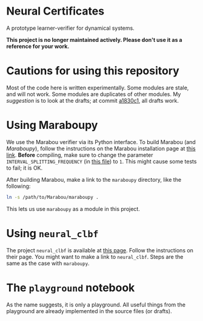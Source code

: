 # Neural Certificates

A prototype learner-verifier for dynamical systems. 

**This project is no longer maintained actively. Please don't use it as a reference for your work.**

# Cautions for using this repository

Most of the code here is written experimentally.
Some modules are stale, and will not work.
Some modules are duplicates of other modules.
My _suggestion_ is to look at the drafts;
at commit 
[a1830c1](https://github.com/mahykari/neural-certificates/tree/a1830c1f75d4e77e7f987b30f18aa73c801c96e1),
all drafts work.

# Using Maraboupy

We use the Marabou verifier via its Python interface.
To build Marabou (and _Maraboupy_),
follow the instructions on 
the Marabou installation page
at [this link](https://neuralnetworkverification.github.io/Marabou/Setup/0_Installation.html). 
**Before** compiling,
make sure to change 
the parameter `INTERVAL_SPLITTING_FREQUENCY`
(in [this file](https://github.com/NeuralNetworkVerification/Marabou/blob/8129640537d63deac485daaf0f2f1c09e247e928/src/configuration/GlobalConfiguration.cpp#L63))
to `1`.
This might cause some tests to fail; it is OK.

After building Marabou, make a link to the `maraboupy`
directory, like the following:
```bash
ln -s /path/to/Marabou/maraboupy .
```
This lets us use `maraboupy` as a module in this project.

# Using `neural_clbf`

The project `neural_clbf` is available at 
[this page](https://github.com/MIT-REALM/neural_clbf.git).
Follow the instructions on their page.
You might want to make a link to `neural_clbf`.
Steps are the same as the case with `maraboupy`.

# The `playground` notebook

As the name suggests, it is only a playground.
All useful things from the playground are 
already implemented in the source files (or drafts).
